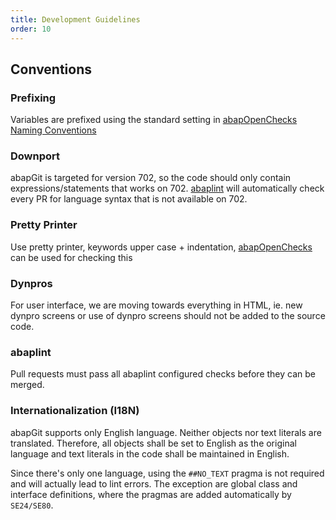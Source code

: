 ```yaml
---
title: Development Guidelines
order: 10
---
```


## Conventions

### Prefixing
Variables are prefixed using the standard setting in [abapOpenChecks Naming Conventions](http://docs.abapopenchecks.org/checks/69/)

### Downport
abapGit is targeted for version 702, so the code should only contain expressions/statements that works on 702.
[abaplint](https://abaplint.org) will automatically check every PR for language syntax that is not available on 702.

### Pretty Printer
Use pretty printer, keywords upper case + indentation, [abapOpenChecks](http://docs.abapopenchecks.org/checks/06/) can be used for checking this

### Dynpros
For user interface, we are moving towards everything in HTML, ie. new dynpro screens or use of dynpro screens should not be added to the source code.

### abaplint
Pull requests must pass all abaplint configured checks before they can be merged.

### Internationalization (I18N)
abapGit supports only English language. Neither objects nor text literals are translated. Therefore, all objects shall be set to English as the original language
and text literals in the code shall be maintained in English. 

Since there's only one language, using the `##NO_TEXT` pragma is not required and will actually lead to lint errors. The exception are global class and interface definitions,
where the pragmas are added automatically by `SE24/SE80`. 
